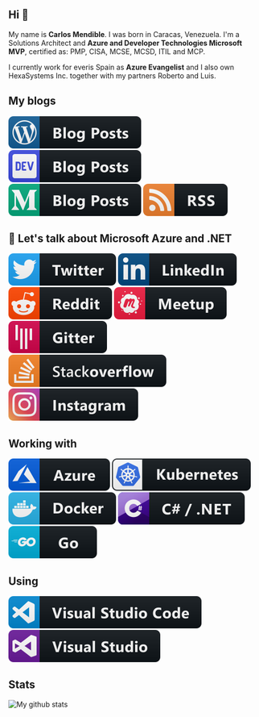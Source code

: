 ## Hi 👋

My name is **Carlos Mendible**. I was born in Caracas, Venezuela. I'm a Solutions Architect and **Azure and Developer Technologies Microsoft MVP**, certified as: PMP, CISA, MCSE, MCSD, ITIL and MCP.

I currently work for everis Spain as **Azure Evangelist** and I also own HexaSystems Inc. together with my partners Roberto and Luis.

## My blogs
<a href="https://carlos.mendible.com" rel="nofollow">  <img src="https://github.com/MikeCodesDotNET/ColoredBadges/raw/master/svg/blogs/wordpress.svg" style="max-width:100%;"></a>
<a href="https://dev.to/cmendibl3" rel="nofollow"><img src="https://github.com/MikeCodesDotNET/ColoredBadges/raw/master/svg/blogs/devto.svg" style="max-width:100%;"></a>
<a href="https://medium.com/@cmendibl3" rel="nofollow"><img src="https://github.com/MikeCodesDotNET/ColoredBadges/raw/master/svg/blogs/medium.svg" style="max-width:100%;"></a>
<a href="https://carlos.mendible.com/feed.xml" rel="nofollow"><img src="https://github.com/MikeCodesDotNET/ColoredBadges/raw/master/svg/blogs/rss.svg" style="max-width:100%;"></a>

## 💬 Let's talk about **Microsoft Azure and .NET**

<a href="https://twitter.com/cmendibl3" rel="nofollow"><img src="https://github.com/MikeCodesDotNET/ColoredBadges/raw/master/svg/social/twitter.svg" style="max-width:100%;"></a>
<a href="https://www.linkedin.com/in/carlosmendible" rel="nofollow"><img src="https://github.com/MikeCodesDotNET/ColoredBadges/raw/master/svg/social/linkedin.svg" style="max-width:100%;"></a>
<a href="https://www.reddit.com/user/cmendibl3" rel="nofollow"><img src="https://github.com/MikeCodesDotNET/ColoredBadges/raw/master/svg/social/reddit.svg" style="max-width:100%;"></a>
<a href="https://www.meetup.com/members/95187722" rel="nofollow"><img src="https://github.com/MikeCodesDotNET/ColoredBadges/raw/master/svg/social/meetup.svg" style="max-width:100%;"/></a>
<a href="https://gitter.im/cmendible" rel="nofollow"><img src="https://github.com/MikeCodesDotNET/ColoredBadges/raw/master/svg/social/gitter.svg" style="max-width:100%;"></a>
<a href="https://stackoverflow.com/users/332127" rel="nofollow"><img src="https://github.com/MikeCodesDotNET/ColoredBadges/raw/master/svg/social/stackoverflow.svg" style="max-width:100%;"/></a>
<a href="https://www.instagram.com/cmendibl3" rel="nofollow"><img src="https://github.com/MikeCodesDotNET/ColoredBadges/raw/master/svg/social/instagram.svg" style="max-width:100%;"></a>

## Working with

<a target="_blank" rel="noopener noreferrer" href="https://github.com/MikeCodesDotNET/ColoredBadges/blob/master/svg/dev/services/azure.svg"><img src="https://github.com/MikeCodesDotNET/ColoredBadges/raw/master/svg/dev/services/azure.svg" style="max-width:100%;"></a>
<a target="_blank" rel="noopener noreferrer" href="https://github.com/MikeCodesDotNET/ColoredBadges/blob/master/svg/dev/services/kubernetes.svg"><img src="https://github.com/MikeCodesDotNET/ColoredBadges/raw/master/svg/dev/services/kubernetes.svg" style="max-width:100%;"></a>
<a target="_blank" rel="noopener noreferrer" href="https://github.com/MikeCodesDotNET/ColoredBadges/blob/master/svg/dev/tools/docker.svg"><img src="https://github.com/MikeCodesDotNET/ColoredBadges/raw/master/svg/dev/tools/docker.svg" style="max-width:100%;"></a>
<a target="_blank" rel="noopener noreferrer" href="https://github.com/MikeCodesDotNET/ColoredBadges/raw/master/svg/dev/languages/csharp_dotnet.svg"><img src="https://github.com/MikeCodesDotNET/ColoredBadges/raw/master/svg/dev/languages/csharp_dotnet.svg" style="max-width:100%;"></a>
<a target="_blank" rel="noopener noreferrer" href="https://github.com/MikeCodesDotNET/ColoredBadges/raw/master/svg/dev/languages/go.svg"><img src="https://github.com/MikeCodesDotNET/ColoredBadges/raw/master/svg/dev/languages/go.svg" style="max-width:100%;"></a>

## Using

<a target="_blank" rel="noopener noreferrer" href="https://github.com/MikeCodesDotNET/ColoredBadges/blob/master/svg/dev/tools/visualstudio_code.svg"><img src="https://github.com/MikeCodesDotNET/ColoredBadges/raw/master/svg/dev/tools/visualstudio_code.svg" style="max-width:100%;"></a>
<a target="_blank" rel="noopener noreferrer" href="https://github.com/MikeCodesDotNET/ColoredBadges/blob/master/svg/dev/tools/visualstudio.svg"><img src="https://github.com/MikeCodesDotNET/ColoredBadges/raw/master/svg/dev/tools/visualstudio.svg" style="max-width:100%;"></a>

## Stats

![My github stats](https://github-readme-stats.vercel.app/api?username=cmendible&count_private=true)
